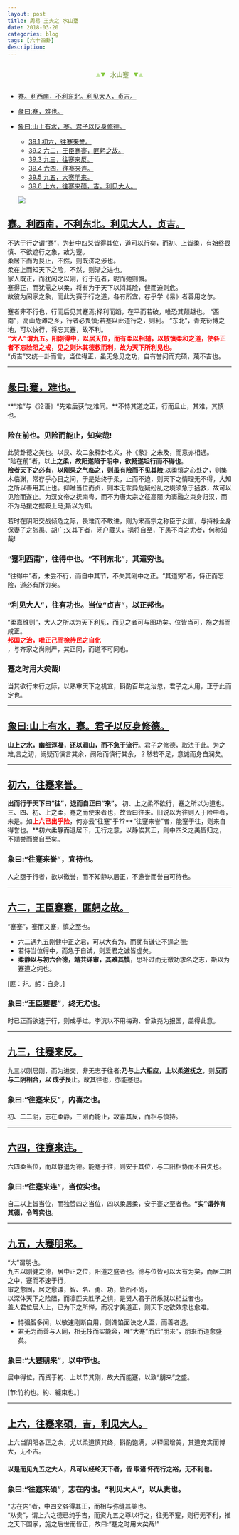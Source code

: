 ```yaml
---
layout: post
title: 周易 王夫之 水山蹇
date: 2018-03-20
categories: blog
tags: [六十四卦]
description: 
---
```


<span id = "jump"></span>


<section style="margin: 0px auto; text-align: center;">
    <section class="xhr" style="width: 0px; height: 0px; border-left: 5px solid transparent; border-right: 5px solid transparent; border-bottom: 10px solid rgb(135, 201, 67); display: inline-block; opacity: 0.5; border-top-color: rgb(135, 201, 67);"></section>
    <section class="xhr" style="width: 0px; height: 0px; border-left: 5px solid transparent; border-right: 5px solid transparent; border-top: 10px solid rgb(135, 201, 67); display: inline-block; margin-left: -3px; border-bottom-color: rgb(135, 201, 67);"></section>
    <section style="
margin-left: 0.5em;
display: inline-block;">
        <p>
            <span style="color: rgb(118, 146, 60);">水山蹇</span>
        </p>
    </section>
    <section class="xhr" style="margin-left: 0.5em; width: 0px; height: 0px; border-left: 5px solid transparent; border-right: 5px solid transparent; border-top: 10px solid rgb(135, 201, 67); display: inline-block; border-bottom-color: rgb(135, 201, 67);"></section>
    <section class="xhr" style="width: 0px; height: 0px; border-left: 5px solid transparent; border-right: 5px solid transparent; border-bottom: 10px solid rgb(135, 201, 67); display: inline-block; opacity: 0.5; margin-left: -3px; border-top-color: rgb(135, 201, 67);"></section>
</section>

- [蹇。利西南，不利东北。利见大人，贞吉。](#jump蹇。利西南，)
- [彖曰:蹇，难也。](#jump蹇，难也。)
- [象曰:山上有水，蹇。君子以反身修德。](#jump山上有水)
  - [39.1 初六，往蹇来誉。](#jump往蹇来誉。)
  - [39.2 六二，王臣蹇蹇，匪躬之故。](#jump王臣蹇蹇)
  - [39.3 九三，往蹇来反。](#jump往蹇来反)
  - [39.4 六四，往蹇来连。](#jump往蹇来连)
  - [39.5 九五，大赛朋来。](#jump大赛朋来)
  - [39.6 上六，往蹇来硕，吉，利见大人。](#jump往蹇来硕)
  
  ![](http://www.guoyi360.com/uploads/allimg/130811/1-130Q1101131116.jpg)


<span id = "jump蹇。利西南，"></span>
## [蹇。利西南，不利东北。利见大人，贞吉。](#jump)
不达于行之谓“蹇”，为卦中四爻皆得其位，道可以行矣，而初、上皆柔，有始终畏慎、不欲遮行之象，故为蹇。<br>
柔居下而为艮止，不然，则既济之涉也。<br>
柔在上而知天下之险，不然，则渐之进也。<br>
家人既正，而犹闲之以刚，行于近者，昵而弛则懈。<br>
蹇得正，而犹需之以柔，将有为于天下以消其险，健而迫则危。<br>
故彼为闲家之象，而此为赛于行之道，各有所宜，存乎学《易》者善用之尔。


蹇者非不行也，行而后见其蹇焉;择利而蹈，在平而若破，唯恐其颠越也。
“西南”，高山危滩之乡，行者必畏慎;若蹇以此道行之，则利。
“东北”，青充衍博之地，可以快行，将忘其蹇，故不利。<font color="#FF0000"><b><br>“大人”谓九五。阳刚得中，以居天位，而有柔以相辅，以敬慎柔和之道，使各正者不忘险阻之戒，见之则沐其德教而利，故为天下所利见也。<br></b></font>“贞吉”又统一卦而言，当位得正，虽无急见之功，自有誉问而充硕，蔑不吉也。

----

<span id = "jump蹇，难也。"></span>
## [彖曰:蹇，难也。](#jump)
**“难”与《论语》“先难后获”之难同。**不恃其道之正，行而且止，其难，其慎也。

### 险在前也。见险而能止，知矣哉!
此赞卦德之美也。以艮、坎二象释卦名义，补《彖》之未及，而意亦相通。<br>
“险在前”者，以**上之柔，故阳遂陷于阴中，欲畅遂坦行而不得也**。<br>
**险者天下之必有，以刚果之气临之，则虽有险而不见其险**;以柔慎之心处之，则集木临渊，常存乎心目之间，于是始终于柔，止而不迫，则天下之情理无不得，大知之所以善用其止也。抑唯当位而贞，则本无乖异危疑纷乱之境须急于拯救，故可以见险而遂止。为汉文帝之抚南粤，而不为唐太宗之征高丽;为窦融之束身归汉，而不为马援之据鞍上马;斯以为知。


若时在阴阳交战倾危之际，畏难而不敢进，则为宋高宗之称臣于女直，与持禄全身保妻子之张禹、胡广;又其下者，闭户藏头，祸将自至，下愚不肖之尤者，何称知哉!

### “蹇利西南”，往得中也。“不利东北”，其道穷也。
“往得中”者，未尝不行，而自中其节，不失其刚中之正。“其道穷”者，恃正而忘险，道必有所穷矣。

### “利见大人”，往有功也。当位“贞吉”，以正邦也。
“柔嘉维则”，大人之所以为天下利见，而见之者可与图功矣。位皆当可，施之邦而咸正。<font color="#FF0000"><b><br>邦国之治，唯正己而徐待民之自化<br></b></font>，与齐家之尚刚严，其正同，而道不可同也。

### 蹇之时用大矣哉!
当其欲行未行之际，以熟审天下之机宜，斟酌百年之治忽，君子之大用，正于此而定也。

----

<span id = "jump山上有水"></span>
## [象曰:山上有水，蹇。君子以反身修德。](#jump)
**山上之水，幽细淳凝，还以润山，而不急于流行**。君子之修德，取法于此。为之难,言之讱，阙疑而慎言其余，阙殆而慎行其余，？然若不足，意诚而身自润矣。

----

<span id = "jump往蹇来誉。"></span>
## [初六，往蹇来誉。](#jump)
**出而行于天下曰“往”，退而自正曰“来”。**
初、上之柔不欲行，蹇之所以为道也。三、四、初、上之柔，蹇之而使来者也，故皆曰往来。旧说以为往则入于险中者，未是。如<font color="#FF0000"><b>上六已出乎险</b></font>，何亦云“往蹇”乎??**“往蹇来誉”者，能蹇于往，则来自得誉也。**初六柔静而退居下，无行之意，以静俟其正，则中四爻之美皆归之，不期誉而誉自至矣。

### 象曰:“往蹇来誉”，宜待也。
人之亟于行者，欲以徼誉，而不知静以居正，不邀誉而誉自可待也。

----

<span id = "jump王臣蹇蹇"></span>
## [六二，王臣蹇蹇，匪躬之故。](#jump)
“蹇蹇”，蹇而又蹇，慎之至也。
- 六二遇九五刚健中正之君，可以大有为，而犹有谦让不逞之德;
- 若恃当位得中，而急于自试，则爱君之诚皆虚矣。
- **柔静以与初六合德，靖共详审，其难其慎**，思补过而无徼功求名之志，斯以为蹇道之纯也。


[匪：非。躬：自身。]

### 象曰:“王臣蹇蹇”，终无尤也。
时已正而欲速于行，则成乎过。李沆以不用梅询、曾致尧为报国，盖得此意。

----

<span id = "jump往蹇来反"></span>
## [九三，往蹇来反。](#jump)
九三以刚居刚，而为进交，非无志于往者;**乃与上六相应，上以柔道抚之**，则**反而与二阴相合，以 成乎艮止**。故其往也，亦能蹇也。

### 象曰:“往蹇来反”，内喜之也。
初、二二阴，志在柔静，三刚而能止，故喜其反，而相与慎持。

----

<span id = "jump蹇。利西南，"></span>
## [六四，往蹇来连。](#jump)
六四柔当位，而以静退为德。能蹇于往，则安于其位，与二阳相协而不自失也。

### 象曰:“往蹇来连”，当位实也。
自二以上皆当位，而独赞四之当位，四以柔居柔，安于蹇之至者也。**“实”谓养育其德，令笃实也**。

----

<span id = "jump蹇。利西南，"></span>
## [九五，大蹇朋来。](#jump)
“大”谓朋也。<br>
九五以刚健之德，居中正之位，阳道之盛者也。德与位皆可以大有为矣，而居二阴之中，蹇而不速于行，<br>
审之愈固，居之愈谦，智、名、勇、功，皆所不尚，<br>
以深体天下之险阻，而凛匹夫胜予之惧，是贤人君子所乐就以相益者也。<br>
盖人君位居人上，已为下之所惮，而况才美道正，则天下之欲效忠也愈难。<br>
- 恃强智多闻，以敏速刚断自用，则谗馅面诀之人至，而善者退。
- 君无为而善与人同，相无技而实能容，唯“大蹇”而后“朋来”，朋来而道愈盛矣。


### 象曰:“大蹇朋来”，以中节也。
居中得位，而资于初、上以节其刚，故大而能蹇，以致“朋来”之盛。

[节:竹約也。約、纏束也。]

----

<span id = "jump蹇。利西南，"></span>
## [上六，往蹇来硕，吉，利见大人。](#jump)
上六当阴阳各正之余，尤以柔道慎其终，斟酌饱满，以释回增美，其道充实而博大，无不吉。

#### 以是而见九五之大人，凡可以经纶天下者，皆 取诸 怀而行之裕，无不利也。

### 象曰:“往蹇来硕”，志在内也。“利见大人”，以从贵也。
“志在内”者，中四交各得其正，而相与弥缝其美也。<br>
“从贵”，谓上六之德已纯乎吉，而资九五之尊以行之，往无不蹇，则行无不利，推之天下国家，施之后世而皆正，故曰:“蹇之时用大矣哉!”

